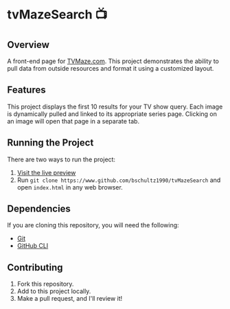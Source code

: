 # tvMazeSearch 📺

## Overview
A front-end page for [TVMaze.com](https://www.tvmaze.com). This project demonstrates the ability to pull data from outside resources and format it using a customized layout.

## Features
This project displays the first 10 results for your TV show query. Each image is dynamically pulled and linked to its appropriate series page. Clicking on an image will open that page in a separate tab.

## Running the Project
There are two ways to run the project:

1. [Visit the live preview](https://bschultz1990.github.io/tvMazeSearch/)
2. Run `git clone https://www.github.com/bschultz1990/tvMazeSearch` and open `index.html` in any web browser.

## Dependencies
If you are cloning this repository, you will need the following:

- [Git](https://git-scm.com/)
- [GitHub CLI](https://cli.github.com/)

## Contributing
1. Fork this repository.
2. Add to this project locally.
3. Make a pull request, and I'll review it!
